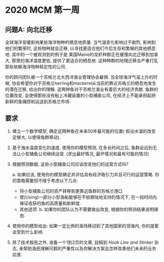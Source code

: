 # 2020 MCM 第一周
## 问题A: 向北迁移
全球海洋变暖影响某些海洋物种的栖息地质量. 当气温变化影响过于剧烈, 影响到他们的繁荣时, 这些物种就会迁移, 以寻找更适合他们今后生存和繁殖的其他栖息地. 其中的一个被观测到的例子是 美国Maine的龙虾种群正在缓慢向北迁移到加拿大, 那里的海洋温度更低, 提供了更适合的栖息地. 这种种群的地理迁移会严重打乱那些依赖海洋物种稳定性的公司.

你的顾问团队被一个苏格兰北大西洋渔业管理协会雇佣. 当全球海洋气温上升的时候, 协会希望你对于苏格兰herring和mackerel从当前的靠近苏格兰的栖息地发生的潜在迁移, 给出你的理解. 这两种鱼对于苏格兰渔业有着巨大的经济贡献. 鱼群的位置改变, 会使得那些没有船上冷藏装置的小型捕鱼公司, 在经济上不能承担起把新鲜的鱼捕捞和运送到苏格兰市场.

## 要求
1. 建立一个数学模型, 确定这两种鱼在未来50年最可能的位置( 假设水温的改变足够大, 以使得鱼群移动).
2. 基于海水温度变化的速度, 使用你的模型预测, 在多长时间之后, 鱼群会远到无法让小型捕鱼公司继续运营. (求出最好情况, 最坏情况和最有可能的情况)
3. 根据预测数据, 这些小型捕鱼公司应该改变他们的运营方式吗?

    a. 如果应该, 使用你的模型确定并评估具有经济吸引力并且可行的运营策略. 你的策略需要但不限于考虑以下几点:
    
    - 将小型捕鱼公司的资产转移到更靠近鱼群的苏格兰港口
    - 使(Using)一部分小型渔船能够在不依靠陆地支持的情况下, 在一段时间内保证收获的鱼的高质量和新鲜度.
    - 其他选项.
    b. 如果你的团队认为不需要做出改变, 根据你的预测结果说明理由.
4. 使用你的模型给出: 如果一定比例的渔场移动到了其他国家的领海内, 你的提案会受到什么影响.
5. 除了技术报告之外, 准备一个1到2页的文章, 投稿到 *Hook Line and Stinker* 杂志, 来帮助渔民理解问题的严重性以及你解决方案会怎样改善他们未来的业务前景.
